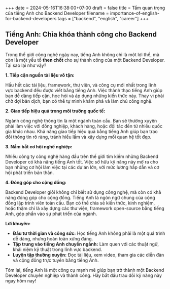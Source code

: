 +++
date = 2024-05-16T16:38:00+07:00
draft = false
title = Tầm quan trọng của tiếng Anh cho Backend Developer
filename = importance-of-english-for-backend-developers
tags = ["backend", "english", "career"]
+++

## Tiếng Anh: Chìa khóa thành công cho Backend Developer

Trong thế giới công nghệ ngày nay, tiếng Anh không chỉ là một lợi thế, mà còn là một yếu tố **then chốt** cho sự thành công của một Backend Developer. Tại sao lại như vậy?

**1. Tiếp cận nguồn tài liệu vô tận:**

Hầu hết các tài liệu, framework, thư viện, và công cụ mới nhất trong lĩnh vực backend đều được viết bằng tiếng Anh. Việc thành thạo tiếng Anh giúp bạn dễ dàng tiếp cận, học hỏi và áp dụng những kiến thức này. Thay vì phải chờ đợi bản dịch, bạn có thể tự mình khám phá và làm chủ công nghệ.

**2. Giao tiếp hiệu quả trong môi trường quốc tế:**

Ngành công nghệ thông tin là một ngành toàn cầu. Bạn sẽ thường xuyên phải làm việc với đồng nghiệp, khách hàng, hoặc đối tác đến từ nhiều quốc gia khác nhau. Khả năng giao tiếp hiệu quả bằng tiếng Anh giúp bạn trao đổi thông tin rõ ràng, tránh hiểu lầm và xây dựng mối quan hệ tốt đẹp.

**3. Nắm bắt cơ hội nghề nghiệp:**

Nhiều công ty công nghệ hàng đầu trên thế giới tìm kiếm những Backend Developer có khả năng tiếng Anh tốt. Việc sở hữu kỹ năng này mở ra cho bạn những cơ hội làm việc tại các dự án lớn, với mức lương hấp dẫn và cơ hội phát triển bản thân.

**4. Đóng góp cho cộng đồng:**

Backend Developer giỏi không chỉ biết sử dụng công nghệ, mà còn có khả năng đóng góp cho cộng đồng. Tiếng Anh là ngôn ngữ chung của cộng đồng lập trình viên toàn cầu. Bạn có thể chia sẻ kiến thức, kinh nghiệm, hoặc thậm chí là xây dựng các thư viện, framework open-source bằng tiếng Anh, góp phần vào sự phát triển của ngành.

**Lời khuyên:**

* **Đầu tư thời gian và công sức:** Học tiếng Anh không phải là một quá trình dễ dàng, nhưng hoàn toàn xứng đáng.
* **Tập trung vào tiếng Anh chuyên ngành:** Làm quen với các thuật ngữ, khái niệm kỹ thuật trong lĩnh vực backend.
* **Luyện tập thường xuyên:** Đọc tài liệu, xem video, tham gia các diễn đàn và cộng đồng trực tuyến bằng tiếng Anh.

Tóm lại, tiếng Anh là một công cụ mạnh mẽ giúp bạn trở thành một Backend Developer chuyên nghiệp và thành công. Hãy bắt đầu trau dồi kỹ năng này ngay hôm nay!
